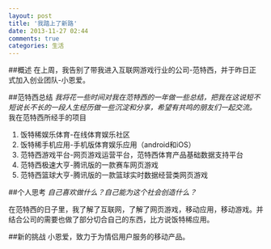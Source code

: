 ```yaml
---
layout: post
title: '我踏上了新路'
date: 2013-11-27 02:44
comments: true
categories: 生活
---
```

##概述
在上周，我告别了带我进入互联网游戏行业的公司-范特西，并于昨日正式加入创业团队-小恩爱。

##范特西总结
*我将花一些时间对我在范特西的一年做一些总结，把我在这说短不短说长不长的一段人生经历做一些沉淀和分享，希望有共鸣的朋友们一起交流。*
我在范特西所经手的项目
1. 饭特稀娱乐体育-在线体育娱乐社区
2. 饭特稀手机应用-手机版体育娱乐应用（android和iOS）
3. 范特西游戏平台-网页游戏运营平台，范特西体育产品基础数据支持平台
4. 范特西极速大亨-腾讯版的一款赛车网页游戏
5. 范特西篮球大亨-腾讯版的一款篮球实时数据经营类网页游戏

##个人思考
*自己喜欢做什么？自己能为这个社会创造什么？*

在范特西的日子里，我了解了互联网，了解了网页游戏，移动应用，移动游戏。并结合公司的需要也做了部分切合自己的东西，比方说饭特稀应用。

##新的挑战
小恩爱，致力于为情侣用户服务的移动产品。